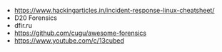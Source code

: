 * https://www.hackingarticles.in/incident-response-linux-cheatsheet/
* D20 Forensics
* dfir.ru
* https://github.com/cugu/awesome-forensics
* https://www.youtube.com/c/13cubed
